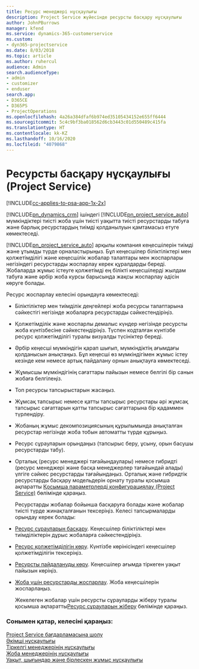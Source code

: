 ```yaml
---
title: Ресурс менеджері нұсқаулығы
description: Project Service жүйесінде ресурсты басқару нұсқаулығы
author: JohnPBurrows
manager: kfend
ms.service: dynamics-365-customerservice
ms.custom:
- dyn365-projectservice
ms.date: 8/03/2018
ms.topic: article
ms.author: ruhercul
audience: Admin
search.audienceType:
- admin
- customizer
- enduser
search.app:
- D365CE
- D365PS
- ProjectOperations
ms.openlocfilehash: 4a26a384dfaf6b974ed35105434152e655ff6444
ms.sourcegitcommit: 5c4c9bf3ba018562d6cb3443c01d550489c415fa
ms.translationtype: HT
ms.contentlocale: kk-KZ
ms.lasthandoff: 10/16/2020
ms.locfileid: "4079868"
---
```

# <a name="resource-manager-guide-project-service"></a>Ресурсты басқару нұсқаулығы (Project Service)

[!INCLUDE[cc-applies-to-psa-app-1x-2x](../includes/cc-applies-to-psa-app-1x-2x.md)]

[!INCLUDE[pn_dynamics_crm](../includes/pn-dynamics-crm.md)] ішіндегі [!INCLUDE[pn_project_service_auto](../includes/pn-project-service-auto.md)] мүмкіндіктері тиісті жоба үшін тиісті уақытта тиісті ресурстарды табуға және барлық ресурстардың тиімді қолданылуын қамтамасыз етуге көмектеседі.  
  
 [!INCLUDE[pn_project_service_auto](../includes/pn-project-service-auto.md)] арқылы компания кеңесшілерін тиімді және ұтымды түрде орналастырыңыз. Бұл кеңесшілер біліктіліктері мен қолжетімділігі және кеңесшілік жобалар талаптары мен жоспарлары негізіндегі ресурстарды жоспарлау керек құралдарды береді. Жобаларда жұмыс істеуге қолжетімді ең білікті кеңесшілерді жылдам табуға және әрбір жоба курсы барысында жақсы жоспарлау әдісін көруге болады.  
  
 Ресурс жоспарлау келесіні орындауға көмектеседі:  
  
- Біліктіліктер мен тиімділік деңгейлері жоба ресурсы талаптарына сәйкестігі негізінде жобаларға ресурстарды сәйкестендіріңіз.  
  
- Қолжетімділік және жоспарлы демалыс күндер негізінде ресурсты жоба күнтізбесіне сәйкестендіріңіз. Түспен кодталған күнтізбе ресурс қолжетімділігі туралы визуалды түсініктер береді.  
  
- Әрбір кеңесші мүмкіндігін қарап шығып, мүмкіндіктің ағымдағы қолданысын анықтаңыз. Бұл кеңесші өз мүмкіндігімен жұмыс істеу кезінде кем немесе артық пайдалану орнын анықтауға көмектеседі.  
  
- Жұмысшы мүмкіндігінің сағаттары пайызын немесе белгілі бір санын жобаға белгілеңіз.  
  
- Топ ресурсы тапсырыстарын жасаңыз.  
  
- Жұмсақ тапсырыс немесе қатты тапсырыс ресурстары әрі жұмсақ тапсырыс сағаттарын қатты тапсырыс сағаттарына бір қадаммен түрлендіру.  
  
- Жобаның жұмыс декомпозициясының құрылымында анықталған ресурстар негізінде жоба тобын автоматты түрде құрыңыз.  
  
- Ресурс сұрауларын орындаңыз (тапсырыс беру, ұсыну, орын басушы ресурстарды табу).  
  
- Орталық (ресурс менеджері тағайындаулары) немесе гибридті (ресурс менеджері және басқа менеджерлер тағайындай алады) үлгіге сәйкес ресурстарды тағайындаңыз. Орталық және гибридтік ресурстарды басқару модельдерін орнату туралы қосымша ақпаратты [Қосымша параметрлерді конфигурациялау (Project Service)](../psa/configure-additional-parameters-settings.md) бөлімінде қараңыз.  
  
  Ресурстарды жобалар бойынша басқаруға болады және жобалар тиісті түрде жинақталғанын тексеріңіз. Келесі тапсырмаларды орындау керек болады:  
  
- [Ресурс сұрауларын басқару](../psa/manage-resource-requests.md). Кеңесшілер біліктіліктері мен тиімділіктерін дұрыс жобаларға сәйкестендіріңіз.  
  
- [Ресурс қолжетімділігін көру](../psa/view-resource-availability.md). Күнтізбе көрінісіндегі кеңесшілер қолжетімділігін тексеріңіз.  
  
- [Ресурсты пайдалануды көру](../psa/view-resource-utilization.md). Кеңесшілер ағымда тіркеген уақыт пайызын көріңіз.  
  
- [Жоба үшін ресурстарды жоспарлау](../psa/schedule-resources-project.md). Жоба кеңесшілерін жоспарлаңыз.  
  
  Жекелеген жобалар үшін ресурсты сұрауларды жіберу туралы қосымша ақпаратты[Ресурс сұрауларын жіберу](../psa/submit-resource-requests.md) бөлімінде қараңыз.  
  
### <a name="see-also"></a>Сонымен қатар, келесіні қараңыз:  
 [Project Service бағдарламасына шолу](../psa/overview.md)   
 [Әкімші нұсқаулығы](../psa/admin-guide.md)   
 [Тіркелгі менеджерінің нұсқаулығы](../psa/account-manager-guide.md)   
 [Жоба менеджерінің нұсқаулығы](../psa/project-manager-guide.md)   
 [Уақыт, шығындар және бірлескен жұмыс нұсқаулығы](../psa/time-expense-collaboration-guide.md)
